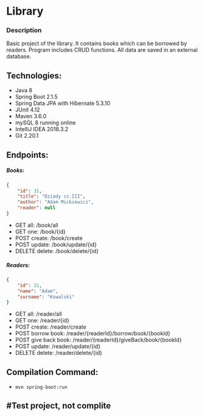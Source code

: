 # Library
### Description
Basic project of the library. It contains books which can be borrowed by readers. Program includes CRUD functions. All data are saved in an external database.

## Technologies:
* Java 8
* Spring Boot 2.1.5
* Spring Data JPA with Hibernate 5.3.10
* JUnit 4.12
* Maven 3.6.0
* mySQL 8 running online
* IntelliJ IDEA 2018.3.2
* Git 2.20.1

## Endpoints:
##### Books:
```json
{
    "id": 31,
    "title": "Dziady cz.III",
    "author": "Adam Mickiewicz",
    "reader": null
}
```
* GET all: /book/all
* GET one: /book/{id}
* POST create: /book/create
* POST update: /book/update/{id}
* DELETE delete: /book/delete/{id}
##### Readers:
```json
{
	"id": 21,
	"name": "Adam",
	"surname": "Kowalski"
}
```
* GET all: /reader/all
* GET one: /reader/{id}
* POST create: /reader/create
* POST borrow book: /reader/{readerId}/borrow/book/{bookId}
* POST give back book: /reader/{readerId}/giveBack/book/{bookId}
* POST update: /reader/update/{id}
* DELETE delete: /reader/delete/{id}

## Compilation Command:
* `mvn spring-boot:run`

## #Test project, not complite
